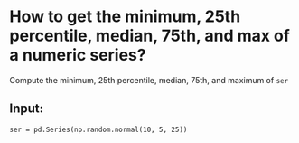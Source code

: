 # How to get the minimum, 25th percentile, median, 75th, and max of a numeric series?

Compute the minimum, 25th percentile, median, 75th, and maximum of `ser`

## Input:

``` 
ser = pd.Series(np.random.normal(10, 5, 25))
```